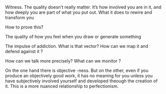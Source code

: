 

Witness. The quality doesn’t really matter. It’s how involved you are in it, and how deeply you are part of what you put out. What it does to rewire and transform you 

How to prove this?

The quality of how you feel when you draw or generate something

The impulse of addiction. What is that vector? How can we map it and defend against it ?

How can we talk more precisely? What can we monitor ?

On the one hand there is objective -ness. But on the other, even if you produce an objectively good work, it has no meaning for you unless you have subjectively involved yourself and developed theough the creation of it.
This is a more nuanced relationship to perfectionism.